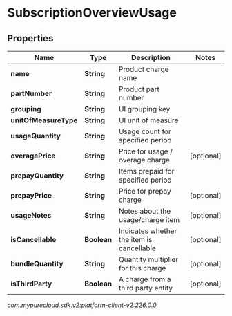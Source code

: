 # SubscriptionOverviewUsage


## Properties

| Name | Type | Description | Notes |
| ------------ | ------------- | ------------- | ------------- |
| **name** | **String** | Product charge name |  |
| **partNumber** | **String** | Product part number |  |
| **grouping** | **String** | UI grouping key |  |
| **unitOfMeasureType** | **String** | UI unit of measure |  |
| **usageQuantity** | **String** | Usage count for specified period |  |
| **overagePrice** | **String** | Price for usage / overage charge |  [optional] |
| **prepayQuantity** | **String** | Items prepaid for specified period |  |
| **prepayPrice** | **String** | Price for prepay charge |  [optional] |
| **usageNotes** | **String** | Notes about the usage/charge item |  [optional] |
| **isCancellable** | **Boolean** | Indicates whether the item is cancellable |  [optional] |
| **bundleQuantity** | **String** | Quantity multiplier for this charge |  [optional] |
| **isThirdParty** | **Boolean** | A charge from a third party entity |  [optional] |




_com.mypurecloud.sdk.v2:platform-client-v2:226.0.0_
